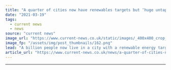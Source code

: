 ```yaml
---
title: "A quarter of cities now have renewables targets but ‘huge untapped potential’ remains"
date: "2021-03-19"
tags: 
  - current news
  - news
source: "current news"
image_url: "https://www.current-news.co.uk/static/images/_400x400_crop_center-center/City-of-Oxford-Credit-Abdulhakeem-Samae-Pixabay.png"
image_fp: "/assets/img/post_thumbnails/162.png"
lead: "​A billion people now live in a city with a renewable energy target or policy, almost a quarter of the global urban population."
article_url: "https://www.current-news.co.uk/news/a-quarter-of-cities-now-have-renewables-targets-but-huge-untapped-potential-remains?utm_source=rss-feeds&utm_medium=rss&utm_campaign=rss"
---
```


---
